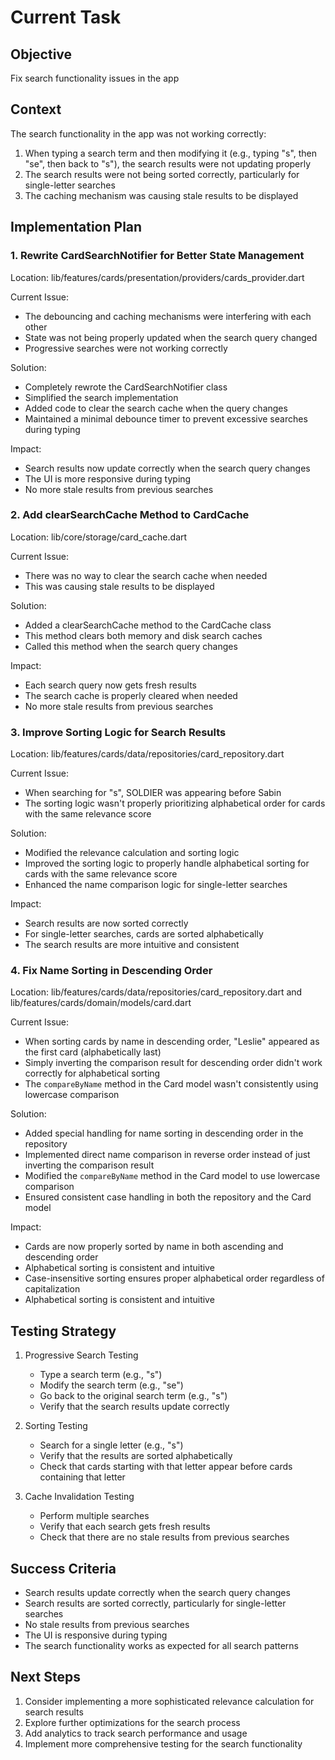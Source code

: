 # Current Task

## Objective

Fix search functionality issues in the app

## Context

The search functionality in the app was not working correctly:

1. When typing a search term and then modifying it (e.g., typing "s", then "se", then back to "s"), the search results were not updating properly
2. The search results were not being sorted correctly, particularly for single-letter searches
3. The caching mechanism was causing stale results to be displayed

## Implementation Plan

### 1. Rewrite CardSearchNotifier for Better State Management

Location: lib/features/cards/presentation/providers/cards_provider.dart

Current Issue:

- The debouncing and caching mechanisms were interfering with each other
- State was not being properly updated when the search query changed
- Progressive searches were not working correctly

Solution:

- Completely rewrote the CardSearchNotifier class
- Simplified the search implementation
- Added code to clear the search cache when the query changes
- Maintained a minimal debounce timer to prevent excessive searches during typing

Impact:

- Search results now update correctly when the search query changes
- The UI is more responsive during typing
- No more stale results from previous searches

### 2. Add clearSearchCache Method to CardCache

Location: lib/core/storage/card_cache.dart

Current Issue:

- There was no way to clear the search cache when needed
- This was causing stale results to be displayed

Solution:

- Added a clearSearchCache method to the CardCache class
- This method clears both memory and disk search caches
- Called this method when the search query changes

Impact:

- Each search query now gets fresh results
- The search cache is properly cleared when needed
- No more stale results from previous searches

### 3. Improve Sorting Logic for Search Results

Location: lib/features/cards/data/repositories/card_repository.dart

Current Issue:

- When searching for "s", SOLDIER was appearing before Sabin
- The sorting logic wasn't properly prioritizing alphabetical order for cards with the same relevance score

Solution:

- Modified the relevance calculation and sorting logic
- Improved the sorting logic to properly handle alphabetical sorting for cards with the same relevance score
- Enhanced the name comparison logic for single-letter searches

Impact:

- Search results are now sorted correctly
- For single-letter searches, cards are sorted alphabetically
- The search results are more intuitive and consistent

### 4. Fix Name Sorting in Descending Order

Location: lib/features/cards/data/repositories/card_repository.dart and lib/features/cards/domain/models/card.dart

Current Issue:

- When sorting cards by name in descending order, "Leslie" appeared as the first card (alphabetically last)
- Simply inverting the comparison result for descending order didn't work correctly for alphabetical sorting
- The `compareByName` method in the Card model wasn't consistently using lowercase comparison

Solution:

- Added special handling for name sorting in descending order in the repository
- Implemented direct name comparison in reverse order instead of just inverting the comparison result
- Modified the `compareByName` method in the Card model to use lowercase comparison
- Ensured consistent case handling in both the repository and the Card model

Impact:

- Cards are now properly sorted by name in both ascending and descending order
- Alphabetical sorting is consistent and intuitive
- Case-insensitive sorting ensures proper alphabetical order regardless of capitalization
- Alphabetical sorting is consistent and intuitive

## Testing Strategy

1. Progressive Search Testing
   - Type a search term (e.g., "s")
   - Modify the search term (e.g., "se")
   - Go back to the original search term (e.g., "s")
   - Verify that the search results update correctly

2. Sorting Testing
   - Search for a single letter (e.g., "s")
   - Verify that the results are sorted alphabetically
   - Check that cards starting with that letter appear before cards containing that letter

3. Cache Invalidation Testing
   - Perform multiple searches
   - Verify that each search gets fresh results
   - Check that there are no stale results from previous searches

## Success Criteria

- Search results update correctly when the search query changes
- Search results are sorted correctly, particularly for single-letter searches
- No stale results from previous searches
- The UI is responsive during typing
- The search functionality works as expected for all search patterns

## Next Steps

1. Consider implementing a more sophisticated relevance calculation for search results
2. Explore further optimizations for the search process
3. Add analytics to track search performance and usage
4. Implement more comprehensive testing for the search functionality
